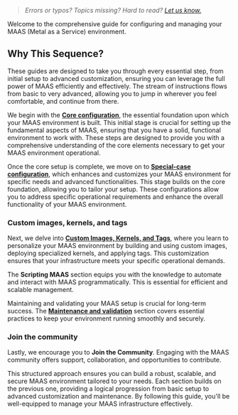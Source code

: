 > *Errors or typos? Topics missing? Hard to read? <a href="https://docs.google.com/forms/d/e/1FAIpQLScIt3ffetkaKW3gDv6FDk7CfUTNYP_HGmqQotSTtj2htKkVBw/viewform?usp=pp_url&entry.1739714854=https://maas.io/docs/how-to-guides" target = "_blank">Let us know.</a>*

Welcome to the comprehensive guide for configuring and managing your MAAS (Metal as a Service) environment. 

## Why This Sequence?

These guides are designed to take you through every essential step, from initial setup to advanced customization, ensuring you can leverage the full power of MAAS efficiently and effectively.  The stream of instructions flows from basic to very advanced, allowing you to jump in wherever you feel comfortable, and continue from there.

We begin with the **[Core configuration](https://maas.io/docs/core-configuration)**, the essential foundation upon which your MAAS environment is built. This initial stage is crucial for setting up the fundamental aspects of MAAS, ensuring that you have a solid, functional environment to work with. These steps are designed to provide you with a comprehensive understanding of the core elements necessary to get your MAAS environment operational.

Once the core setup is complete, we move on to **[Special-case configuration](https://maas.io/docs/special-case-configuration)**, which enhances and customizes your MAAS environment for specific needs and advanced functionalities. This stage builds on the core foundation, allowing you to tailor your setup. These configurations allow you to address specific operational requirements and enhance the overall functionality of your MAAS environment.

### Custom images, kernels, and tags

Next, we delve into **[Custom Images, Kernels, and Tags](https://maas.io/docs/custom-images-kernels-and-tags)**, where you learn to personalize your MAAS environment by building and using custom images, deploying specialized kernels, and applying tags. This customization ensures that your infrastructure meets your specific operational demands.

The **Scripting MAAS** section equips you with the knowledge to automate and interact with MAAS programmatically. This is essential for efficient and scalable management.

Maintaining and validating your MAAS setup is crucial for long-term success. The **[Maintenance and validation](https://maas.io/docs/maintenance-and-validation)** section covers essential practices to keep your environment running smoothly and securely.

### Join the community

Lastly, we encourage you to **Join the Community**. Engaging with the MAAS community offers support, collaboration, and opportunities to contribute.

This structured approach ensures you can build a robust, scalable, and secure MAAS environment tailored to your needs. Each section builds on the previous one, providing a logical progression from basic setup to advanced customization and maintenance. By following this guide, you'll be well-equipped to manage your MAAS infrastructure effectively.
